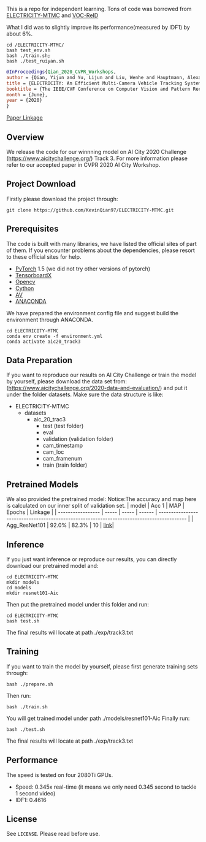 This is a repo for independent learning. Tons of code was borrowed from [ELECTRICITY-MTMC](https://github.com/KevinQian97/ELECTRICITY-MTMC) and [VOC-ReID](https://github.com/Xiangyu-CAS/AICity2020-VOC-ReID)


What I did was to slightly improve its performance(measured by IDF1) by about 6%. <br>
```
cd /ELECTRICITY-MTMC/
bash test_env.sh
bash ./train.sh;
bash ./test_ruiyan.sh
```

```bib
@InProceedings{Qian_2020_CVPR_Workshops,
author = {Qian, Yijun and Yu, Lijun and Liu, Wenhe and Hauptmann, Alexander G.},
title = {ELECTRICITY: An Efficient Multi-Camera Vehicle Tracking System for Intelligent City},
booktitle = {The IEEE/CVF Conference on Computer Vision and Pattern Recognition (CVPR) Workshops},
month = {June},
year = {2020}
}
```
[Paper Linkage](http://openaccess.thecvf.com/content_CVPRW_2020/papers/w35/Qian_ELECTRICITY_An_Efficient_Multi-Camera_Vehicle_Tracking_System_for_Intelligent_City_CVPRW_2020_paper.pdf)
## Overview
We release the code for our winnning model on AI City 2020 Challenge (https://www.aicitychallenge.org/) Track 3.
For more information please refer to our accepted paper in CVPR 2020 AI City Workshop.

## Project Download

Firstly please download the project through:
```
git clone https://github.com/KevinQian97/ELECTRICITY-MTMC.git
```

## Prerequisites
The code is built with many libraries, we have listed the official sites of part of them.
If you encounter problems about the dependencies, please resort to these official sites for help.
- [PyTorch](https://pytorch.org/) 1.5 (we did not try other versions of pytorch)
- [TensorboardX](https://github.com/lanpa/tensorboardX)
- [Opencv](https://opencv.org/)
- [Cython](https://cython.org/)
- [AV](https://github.com/PyAV-Org/PyAV)
- [ANACONDA](https://www.anaconda.com/)

We have prepared the environment config file and suggest build the environment through ANACONDA.
```
cd ELECTRICITY-MTMC
conda env create -f environment.yml 
conda activate aic20_track3
```

## Data Preparation
If you want to reproduce our results on AI City Challenge or train the model by yourself, please download the data set from: (https://www.aicitychallenge.org/2020-data-and-evaluation/)
and put it under the folder datasets.
Make sure the data structure is like:
* ELECTRICITY-MTMC
  * datasets
    * aic_20_trac3
      * test (test folder)
      * eval 
      * validation (validation folder)
      * cam_timestamp
      * cam_loc
      * cam_framenum
      * train (train folder) 


## Pretrained Models
We also provided the pretrained model:
Notice:The accuracy and map here is calculated on our inner split of validation set.
| model             | Acc 1 |  MAP  | Epochs | Linkage                                                                                   |
| ----------------- | ----- | ----- | ------ | ----------------------------------------------------------------------------------------- |
| Agg_ResNet101     | 92.0% | 82.3% |   10   | [link](https://drive.google.com/file/d/1Z6E0h2qh3QWnfcj3kmt5UPXUz9EdSN0-/view?usp=sharing)|
## Inference
If you just want inference or reproduce our results, you can directly download our pretrained model and:
```
cd ELECTRICITY-MTMC
mkdir models
cd models
mkdir resnet101-Aic
```
Then put the pretrained model under this folder and run:
```
cd ELECTRICITY-MTMC
bash test.sh
```
The final results will locate at path ./exp/track3.txt

## Training
If you want to train the model by yourself, please first generate training sets through:
```
bash ./prepare.sh
```
Then run:
```
bash ./train.sh
```
You will get trained model under path ./models/resnet101-Aic
Finally run:
```
bash ./test.sh
```
The final results will locate at path ./exp/track3.txt
## Performance

The speed is tested on four 2080Ti GPUs.

* Speed: 0.345x real-time (it means we only need 0.345 second to tackle 1 second video)
* IDF1: 0.4616

## License

See `LICENSE`. Please read before use.

